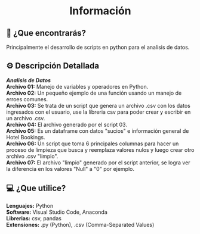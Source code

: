 <h1 align="center">Información</h1>
<h2>🤔 ¿Que encontrarás?</h2>
Principalmente el desarrollo de scripts en python para el analisis de datos.

<h2>⚙️ Descripción Detallada</h2>

***Analisis de Datos***     
**Archivo 01:** Manejo de variables y operadores en Python.   
**Archivo 02:** Un pequeño ejemplo de una función usando un manejo de erroes comunes.   
**Archivo 03:** Se trata de un script que genera un archivo .csv con los datos ingresados con el usuario, use la libreria csv para poder crear y escribir en un archivo .csv.   
**Archivo 04:** El archivo generado por el script 03.    
**Archivo 05:** Es un dataframe con datos "sucios" e información general de Hotel Bookings.    
**Archivo 06:** Un script que toma 6 principales columnas para hacer un proceso de limpieza que busca y reemplaza valores nulos y luego crear otro archivo .csv "limpio".    
**Archivo 07:** El archivo "limpio" generado por el script anterior, se logra ver la diferencia en los valores "Null" a "0" por ejemplo.    

<h2>💻 ¿Que utilice?</h2>

**Lenguajes:** Python  
**Software:** Visual Studio Code, Anaconda  
**Librerias:** csv, pandas  
**Extensiones:** .py (Python), .csv (Comma-Separated Values)